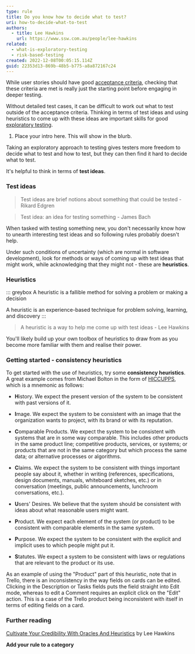 ```yaml
---
type: rule
title: Do you know how to decide what to test?
uri: how-to-decide-what-to-test
authors:
  - title: Lee Hawkins
    url: https://www.ssw.com.au/people/lee-hawkins
related:
  - what-is-exploratory-testing
  - risk-based-testing
created: 2022-12-08T00:05:15.114Z
guid: 22353d13-869b-48b5-b775-a8a872167c24
---
```

While user stories should have good [acceptance criteria](URL), checking that these criteria are met is really just the starting point before engaging in deeper testing.

Without detailed test cases, it can be difficult to work out what to test outside of the acceptance criteria. Thinking in terms of test ideas and using heuristics to come up with these ideas are important skills for good [exploratory testing](https://www.ssw.com.au/rules/what-is-exploratory-testing).


          
1. Place your intro here. This will show in the blurb.
            
<!--endintro-->

Taking an exploratory approach to testing gives testers more freedom to decide what to test and how to test, but they can then find it hard to decide what to test.

It's helpful to think in terms of **test ideas**.

### Test ideas

> Test ideas are brief notions about something that could be tested - Rikard Edgren
> Test idea: an idea for testing something - James Bach

When tasked with testing something new, you don't necessarily know how to unearth interesting test ideas and so following rules probably doesn't help. 

Under such conditions of uncertainty (which are normal in software development), look for methods or ways of coming up with test ideas that might work, while acknowledging that they might not - these are **heuristics**.

### Heuristics

::: greybox
A heuristic is a fallible method for solving a problem or making a decision

A heuristic is an experience-based technique for problem solving, learning, and discovery
:::

> A heuristic is a way to help me come up with test ideas - Lee Hawkins


You'll likely build up your own toolbox of heuristics to draw from as you become more familiar with them and realise their power. 

### Getting started - consistency heuristics


To get started with the use of heuristics, try some **consistency heuristics**. A great example comes from Michael Bolton in the form of [HICCUPPS](https://developsense.com/blog/2012/07/few-hiccupps), which is a mnemonic as follows:

* **H**istory. We expect the present version of the system to be consistent with past versions of it.

* **I**mage. We expect the system to be consistent with an image that the organization wants to project, with its brand or with its reputation.
* **C**omparable Products. We expect the system to be consistent with systems that are in some way comparable. This includes other products in the same product line; competitive products, services, or systems; or products that are not in the same category but which process the same data; or alternative processes or algorithms.
* **C**laims. We expect the system to be consistent with things important people say about it, whether in writing (references, specifications, design documents, manuals, whiteboard sketches, etc.) or in conversation (meetings, public announcements, lunchroom conversations, etc.).
* **U**sers' Desires. We believe that the system should be consistent with ideas about what reasonable users might want. 
* **P**roduct. We expect each element of the system (or product) to be consistent with comparable elements in the same system.
* **P**urpose. We expect the system to be consistent with the explicit and implicit uses to which people might put it.
* **S**tatutes. We expect a system to be consistent with laws or regulations that are relevant to the product or its use.

As an example of using the "Product" part of this heuristic, note that in Trello, there is an inconsistency in the way fields on cards can be edited. Clicking in the Description or Tasks fields puts the field straight into Edit mode, whereas to edit a Comment requires an explicit click on the "Edit" action. This is a case of the Trello product being inconsistent with itself in terms of editing fields on a card.

### Further reading

[Cultivate Your Credibility With Oracles And Heuristics](https://www.ministryoftesting.com/dojo/lessons/cultivate-your-credibility-with-oracles-and-heuristics) by Lee Hawkins

**Add your rule to a category**